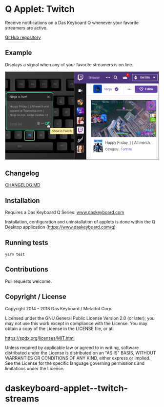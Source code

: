 # Q Applet: Twitch

Receive notifications on a Das Keyboard Q whenever your favorite streamers are active.

[GitHub repository](https://github.com/daskeyboard/daskeyboard-applet--twitch)

## Example

Displays a signal when any of your favorite streamers is on line.

![Twitch on a Das Keybaord Q](assets/image.png "Q Twitch")

## Changelog

[CHANGELOG.MD](CHANGELOG.md)

## Installation

Requires a Das Keyboard Q Series: www.daskeyboard.com

Installation, configuration and uninstallation of applets is done within
the Q Desktop application (https://www.daskeyboard.com/q)

## Running tests

    yarn test

## Contributions

Pull requests welcome.

## Copyright / License

Copyright 2014 - 2018 Das Keyboard / Metadot Corp.

Licensed under the GNU General Public License Version 2.0 (or later);
you may not use this work except in compliance with the License.
You may obtain a copy of the License in the LICENSE file, or at:

   https://spdx.org/licenses/MIT.html

Unless required by applicable law or agreed to in writing, software
distributed under the License is distributed on an "AS IS" BASIS,
WITHOUT WARRANTIES OR CONDITIONS OF ANY KIND, either express or implied.
See the License for the specific language governing permissions and
limitations under the License.
# daskeyboard-applet--twitch-streams
